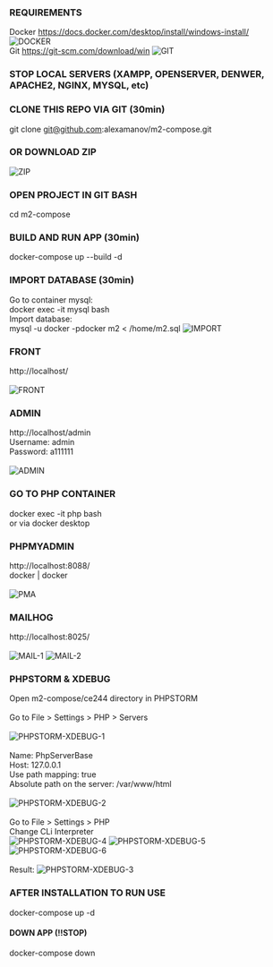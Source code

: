 ### REQUIREMENTS
Docker https://docs.docker.com/desktop/install/windows-install/
![DOCKER](guide/docker.png?raw=true "DOCKER")
<br>
Git https://git-scm.com/download/win
![GIT](guide/git.png?raw=true "GIT")

### STOP LOCAL SERVERS (XAMPP, OPENSERVER, DENWER, APACHE2, NGINX, MYSQL, etc)

### CLONE THIS REPO VIA GIT (30min)
git clone git@github.com:alexamanov/m2-compose.git

### OR DOWNLOAD ZIP
![ZIP](guide/zip.png?raw=true "ZIP")

### OPEN PROJECT IN GIT BASH
cd m2-compose

### BUILD AND RUN APP (30min)
docker-compose up --build -d

### IMPORT DATABASE (30min)
Go to container mysql:
<br>
docker exec -it mysql bash
<br>
Import database:
<br>
mysql -u docker -pdocker m2 < /home/m2.sql
![IMPORT](guide/import.png?raw=true "IMPORT")

### FRONT
http://localhost/
<br><br>
![FRONT](guide/home.png?raw=true "HOME")

### ADMIN
http://localhost/admin
<br>
Username: admin
<br>
Password: a111111
<br><br>
![ADMIN](guide/admin.png?raw=true "ADMIN")

### GO TO PHP CONTAINER
docker exec -it php bash
<br>
or via docker desktop

### PHPMYADMIN
http://localhost:8088/
<br>
docker | docker
<br><br>
![PMA](guide/pma.png?raw=true "PMA")

### MAILHOG
http://localhost:8025/
<br><br>
![MAIL-1](guide/mail-1.png?raw=true "mail-1")
![MAIL-2](guide/mail-2.png?raw=true "mail-2")

### PHPSTORM & XDEBUG
Open m2-compose/ce244 directory in PHPSTORM
<br><br>
Go to File > Settings > PHP > Servers
<br><br>
![PHPSTORM-XDEBUG-1](guide/phpstorm-xdebug-1.png?raw=true "PHPSTORM-XDEBUG-1")
<br><br>
Name: PhpServerBase
<br>
Host: 127.0.0.1
<br>
Use path mapping: true
<br>
Absolute path on the server: /var/www/html
<br><br>
![PHPSTORM-XDEBUG-2](guide/phpstorm-xdebug-2.png?raw=true "PHPSTORM-XDEBUG-2")
<br><br>
Go to File > Settings > PHP
<br>
Change CLi Interpreter
<br>
![PHPSTORM-XDEBUG-4](guide/phpstorm-xdebug-4.png?raw=true "PHPSTORM-XDEBUG-4")
![PHPSTORM-XDEBUG-5](guide/phpstorm-xdebug-5.png?raw=true "PHPSTORM-XDEBUG-5")
![PHPSTORM-XDEBUG-6](guide/phpstorm-xdebug-6.png?raw=true "PHPSTORM-XDEBUG-6")
<br><br>
Result:
![PHPSTORM-XDEBUG-3](guide/phpstorm-xdebug-3.png?raw=true "PHPSTORM-XDEBUG-3")

### AFTER INSTALLATION TO RUN USE
docker-compose up -d

#### DOWN APP (!!STOP)
docker-compose down